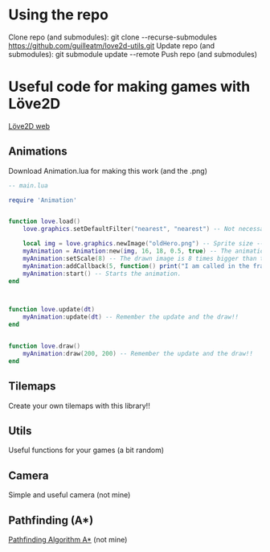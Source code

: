 # Using the repo
Clone repo (and submodules): git clone --recurse-submodules https://github.com/guilleatm/love2d-utils.git
Update repo (and submodules): git submodule update --remote
Push repo (and submodules)

# Useful code for making games with Löve2D

[Löve2D web](https://love2d.org/wiki/Main_Page)

## Animations

Download Animation.lua for making this work (and the .png)

```lua
-- main.lua

require 'Animation'


function love.load()
	love.graphics.setDefaultFilter("nearest", "nearest") -- Not necessary, it is for loading correctly pixelart images.

	local img = love.graphics.newImage("oldHero.png") -- Sprite size --> 16 x 18
	myAnimation = Animation:new(img, 16, 18, 0.5, true) -- The animation takes 0.5 seconds and loops until myAnimation:stop()
	myAnimation:setScale(8) -- The drawn image is 8 times bigger than the real size.
	myAnimation:addCallback(5, function() print("I am called in the frame 5!!") end) -- Each time the animation reaches the 5 frame, this function is called.
	myAnimation:start() -- Starts the animation.
end



function love.update(dt)
	myAnimation:update(dt) -- Remember the update and the draw!!
end


function love.draw()
	myAnimation:draw(200, 200) -- Remember the update and the draw!!
end
```

## Tilemaps

Create your own tilemaps with this library!!

## Utils

Useful functions for your games (a bit random)

## Camera

Simple and useful camera (not mine)

## Pathfinding (A*)

[Pathfinding Algorithm A*](https://github.com/lattejed/a-star-lua) (not mine)
